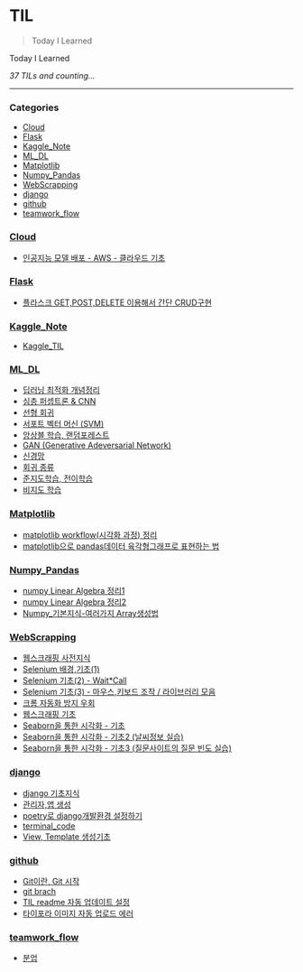 # TIL
> Today I Learned

Today I Learned


_37 TILs and counting..._

---

### Categories

- [Cloud](#Cloud)
- [Flask](#Flask)
- [Kaggle_Note](#Kaggle_Note)
- [ML_DL](#ML_DL)
- [Matplotlib](#Matplotlib)
- [Numpy_Pandas](#Numpy_Pandas)
- [WebScrapping](#WebScrapping)
- [django](#django)
- [github](#github)
- [teamwork_flow](#teamwork_flow)

### [Cloud](#Cloud)
- [인공지능 모델 배포 - AWS - 클라우드 기초](Cloud/Basic.md)

### [Flask](#Flask)
- [플라스크 GET,POST,DELETE 이용해서 간단 CRUD구현](Flask/flask_prac1.md)

### [Kaggle_Note](#Kaggle_Note)
- [Kaggle_TIL](Kaggle_Note/kaggle_til.md)

### [ML_DL](#ML_DL)
- [딥러닝 최적화 개념정리](ML_DL/DL_opt.md)
- [심층 퍼셉트론 & CNN](ML_DL/DMLP_CNN.md)
- [선형 회귀](ML_DL/Linear_regression.md)
- [서포트 벡터 머신 (SVM)](ML_DL/SVM.md)
- [앙상블 학습, 랜덤포레스트](ML_DL/ensemble.md)
- [GAN (Generative Adeversarial Network)](ML_DL/gan.md)
- [신경망](ML_DL/nn.md)
- [회귀 종류](ML_DL/regressions.md)
- [준지도학습, 전이학습](ML_DL/semi-supervised-learning.md)
- [비지도 학습](ML_DL/unsupervised_learning.md)

### [Matplotlib](#Matplotlib)
- [matplotlib workflow(시각화 과정) 정리](Matplotlib/matplotlib_workflow.md)
- [matplotlib으로 pandas데이터 육각형그래프로 표현하는 법](Matplotlib/polar_matplotlib.md)

### [Numpy_Pandas](#Numpy_Pandas)
- [numpy Linear Algebra 정리1](Numpy_Pandas/np_linalg1.md)
- [numpy Linear Algebra 정리2](Numpy_Pandas/np_linalg2.md)
- [Numpy_기본지식-여러가지 Array생성법](Numpy_Pandas/numpy_basic.md)

### [WebScrapping](#WebScrapping)
- [웹스크래핑 사전지식](WebScrapping/Background_Knowlege.md)
- [Selenium 배경,기초(1)](WebScrapping/Selenium1.md)
- [Selenium 기초(2) - Wait*Call](WebScrapping/Selenium2.md)
- [Selenium 기초(3) - 마우스,키보드 조작 / 라이브러리 모음](WebScrapping/Selenium3.md)
- [크롬 자동화 방지 우회](WebScrapping/chrome_1.md)
- [웹스크래핑 기초](WebScrapping/scrapping_basic.md)
- [Seaborn을 통한 시각화 - 기초](WebScrapping/seaborn.md)
- [Seaborn을 통한 시각화 - 기초2 (날씨정보 실습)](WebScrapping/seaborn2.md)
- [Seaborn을 통한 시각화 - 기초3 (질문사이트의 질문 빈도 실습)](WebScrapping/seaborn3.md)

### [django](#django)
- [django 기초지식](django/django_요약.md)
- [관리자,앱 생성](django/make_app.md)
- [poetry로 django개발환경 설정하기](django/poetry_setting_venv.md)
- [terminal_code](django/terminal_code.md)
- [View, Template 생성기초](django/view_template.md)

### [github](#github)
- [Git이란, Git 시작](github/git_basic.md)
- [git brach](github/git_branch.md)
- [TIL readme 자동 업데이트 설정](github/github_TIL_Readme_Auto업데이트.md)
- [타이포라 이미지 자동 업로드 에러](github/typora_token.md)

### [teamwork_flow](#teamwork_flow)
- [분업](teamwork_flow/tip1.md)

[1]: https://simonwillison.net/2020/Apr/20/self-rewriting-readme/
[2]: https://github.com/jbranchaud/til


